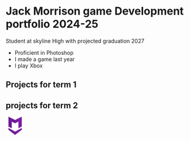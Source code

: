 # Jack Morrison game Development portfolio 2024-25
Student at skyline High with projected graduation 2027
* Proficient in Photoshop
* I made a game last year
* I play Xbox

## Projects for term 1

## projects for term 2

![title](https://github.com/adam-p/markdown-here/raw/master/src/common/images/icon48.png)
